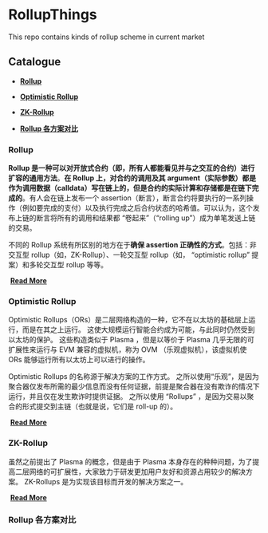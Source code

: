 # RollupThings

This repo contains kinds of rollup scheme in current market

## Catalogue

- [**Rollup**](#Rollup)

- [**Optimistic Rollup**](#Optimistic-Rollup)
- [**ZK-Rollup**](#ZK-Rollup)
- [**Rollup 各方案对比**](#Rollup-各方案对比)

### Rollup

**Rollup 是一种可以对开放式合约（即，所有人都能看见并与之交互的合约）进行扩容的通用方法**。**在 Rollup 上，对合约的调用及其 argument（实际参数）都是作为调用数据（calldata）写在链上的，但是合约的实际计算和存储都是在链下完成的**。有人会在链上发布一个 assertion（断言），断言合约将要执行的一系列操作（例如要完成的支付）以及执行完成之后合约状态的哈希值。可以认为，这个发布上链的断言将所有的调用和结果都 “卷起来”（“rolling up”）成为单笔发送上链的交易。

不同的 Rollup 系统有所区别的地方在于**确保 assertion 正确性的方式**。包括：非交互型 rollup（如，ZK-Rollup）、一轮交互型 rollup（如， “optimistic rollup” 提案）和多轮交互型 rollup 等等。

​																																					[**Read More**](https://github.com/Whisker17/Layer2Things/tree/main/rollup/rollup/README.md)

### Optimistic Rollup

Optimistic Rollups（ORs）是二层网络构造的一种，它不在以太坊的基础层上运行，而是在其之上运行。 这使大规模运行智能合约成为可能，与此同时仍然受到以太坊的保护。 这些构造类似于 Plasma ，但是以等价于 Plasma 几乎无限的可扩展性来运行与 EVM 兼容的虚拟机，称为 OVM （乐观虚拟机），该虚拟机使 ORs 能够运行所有以太坊上可以进行的操作。

Optimistic Rollups 的名称源于解决方案的工作方式。 之所以使用“乐观”，是因为聚合器仅发布所需的最少信息而没有任何证据，前提是聚合器在没有欺诈的情况下运行，并且仅在发生欺诈时提供证据。 之所以使用 “Rollups” ，是因为交易以聚合的形式提交到主链（也就是说，它们是 roll-up 的）。

​																																					[**Read More**](https://github.com/Whisker17/Layer2Things/tree/main/rollup/oprollup/README.md)

### ZK-Rollup

虽然之前提出了 Plasma 的概念，但是由于 Plasma 本身存在的种种问题，为了提高二层网络的可扩展性，大家致力于研发更加用户友好和资源占用较少的解决方案。 ZK-Rollups 是为实现该目标而开发的解决方案之一。

​																																					[**Read More**](https://github.com/Whisker17/Layer2Things/blob/main/rollup/zkrollup/README.md)

### Rollup 各方案对比